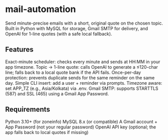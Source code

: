 # mail-automation
Send minute-precise emails with a short, original quote on the chosen topic.
Built in Python with MySQL for storage, Gmail SMTP for delivery, and OpenAI for 1-line quotes (with a safe local fallback).

## Features

Exact-minute scheduler: checks every minute and sends at HH:MM in your app timezone.
Topic → 1-line quote: calls OpenAI to generate a ≤120-char line; falls back to a local quote bank if the API fails.
Once-per-day protection: prevents duplicate sends for the same reminder on the same day.
Simple CLI insert: add a user + reminder via prompts.
Timezone aware: set APP_TZ (e.g., Asia/Kolkata) via .env.
Gmail SMTP: supports STARTTLS (587) and SSL (465) using a Gmail App Password.

## Requirements

Python 3.10+ (for zoneinfo)
MySQL 8.x (or compatible)
A Gmail account + App Password (not your regular password)
OpenAI API key (optional; the app falls back to local quotes if missing)


